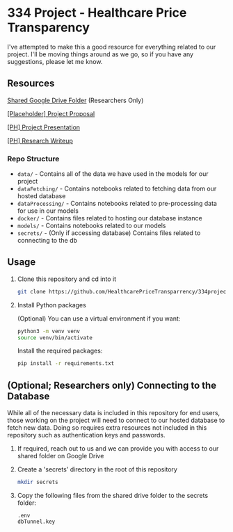 # 334 Project - Healthcare Price Transparency

I've attempted to make this a good resource for everything related to our project. I'll be moving things around as we go, so if you have any suggestions, please let me know.

## Resources

[Shared Google Drive Folder](https://drive.google.com/drive/folders/1ocedxrBb3HQyzmydgoHR4PNEdymWVgeO?usp=drive_link) (Researchers Only)

[[Placeholder] Project Proposal]()

[[PH] Project Presentation]()

[[PH] Research Writeup]()

### Repo Structure

- `data/` - Contains all of the data we have used in the models for our project
- `dataFetching/` - Contains notebooks related to fetching data from our hosted database
- `dataProcessing/` - Contains notebooks related to pre-processing data for use in our models
- `docker/` - Contains files related to hosting our database instance
- `models/` - Contains notebooks related to our models
- `secrets/` - (Only if accessing database) Contains files related to connecting to the db

## Usage

1. Clone this repository and cd into it

    ```bash
    git clone https://github.com/HealthcarePriceTransparrency/334project.git && cd 334project
    ```

1. Install Python packages

    (Optional) You can use a virtual environment if you want:

    ```bash
    python3 -m venv venv
    source venv/bin/activate
    ```

    Install the required packages:

    ```bash
    pip install -r requirements.txt
    ```

## (Optional; Researchers only) Connecting to the Database

While all of the necessary data is included in this repository for end users, those working on the project will need to connect to our hosted database to fetch new data. Doing so requires extra resources not included in this repository such as authentication keys and passwords.

1. If required, reach out to us and we can provide you with access to our shared folder on Google Drive

1. Create a 'secrets' directory in the root of this repository

    ```bash
    mkdir secrets
    ```

1. Copy the following files from the shared drive folder to the secrets folder:

    ```
    .env
    dbTunnel.key
    ```
